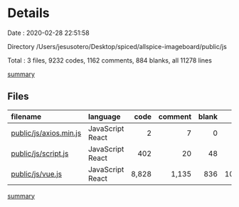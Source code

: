 # Details

Date : 2020-02-28 22:51:58

Directory /Users/jesusotero/Desktop/spiced/allspice-imageboard/public/js

Total : 3 files,  9232 codes, 1162 comments, 884 blanks, all 11278 lines

[summary](results.md)

## Files
| filename | language | code | comment | blank | total |
| :--- | :--- | ---: | ---: | ---: | ---: |
| [public/js/axios.min.js](/public/js/axios.min.js) | JavaScript React | 2 | 7 | 0 | 9 |
| [public/js/script.js](/public/js/script.js) | JavaScript React | 402 | 20 | 48 | 470 |
| [public/js/vue.js](/public/js/vue.js) | JavaScript React | 8,828 | 1,135 | 836 | 10,799 |

[summary](results.md)